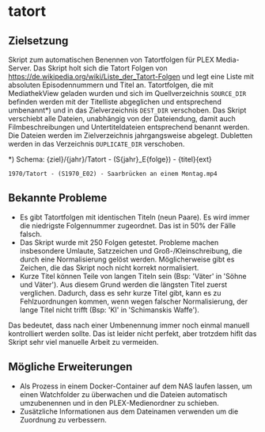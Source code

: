 # tatort

## Zielsetzung
Skript zum automatischen Benennen von Tatortfolgen für PLEX Media-Server. Das Skript holt sich die Tatort Folgen von https://de.wikipedia.org/wiki/Liste_der_Tatort-Folgen und legt eine Liste mit absoluten Episodennummern und Titel an. Tatortfolgen, die mit MediathekView geladen wurden und sich im Quellverzeichnis `SOURCE_DIR` befinden werden mit der Titelliste abgeglichen und entsprechend umbenannt*) und in das Zielverzeichnis `DEST_DIR` verschoben. Das Skript verschiebt alle Dateien, unabhängig von der Dateiendung, damit auch Filmbeschreibungen und Untertiteldateien entsprechend benannt werden. Die Dateien werden im Zielverzeichnis jahrgangsweise abgelegt. Dubletten werden in das Verzeichnis `DUPLICATE_DIR` verschoben.

*) Schema: {ziel}/{jahr}/Tatort - (S{jahr}_E{folge}) - {titel}{ext}

```
1970/Tatort - (S1970_E02) - Saarbrücken an einem Montag.mp4
```

## Bekannte Probleme
- Es gibt Tatortfolgen mit identischen Titeln (neun Paare). Es wird immer die niedrigste Folgennummer zugeordnet. Das ist in 50% der Fälle falsch.
- Das Skript wurde mit 250 Folgen getestet. Probleme machen insbesondere Umlaute, Satzzeichen und Groß-/Kleinschreibung, die durch eine Normalisierung gelöst werden. Möglicherweise gibt es Zeichen, die das Skript noch nicht korrekt normalisiert.
- Kurze Titel können Teile von langen Titeln sein (Bsp: 'Väter' in 'Söhne und Väter'). Aus diesem Grund werden die längsten Titel zuerst verglichen. Dadurch, dass es sehr kurze Titel gibt, kann es zu Fehlzuordnungen kommen, wenn wegen falscher Normalisierung, der lange Titel nicht trifft (Bsp: 'KI' in 'Schimanskis Waffe').

Das bedeutet, dass nach einer Umbenennung immer noch einmal manuell kontrolliert werden sollte. Das ist leider nicht perfekt, aber trotzdem hiflt das Skript sehr viel manuelle Arbeit zu vermeiden.

## Mögliche Erweiterungen

- Als Prozess in einem Docker-Container auf dem NAS laufen lassen, um einen Watchfolder zu überwachen und die Dateien automatisch umzubenennen und in den PLEX-Medienordner zu schieben.
- Zusätzliche Informationen aus dem Dateinamen verwenden um die Zuordnung zu verbessern.